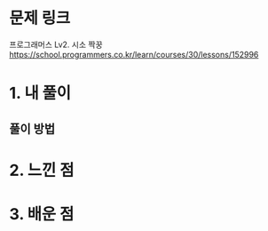 # 문제 링크

프로그래머스 Lv2. 시소 짝꿍
https://school.programmers.co.kr/learn/courses/30/lessons/152996

# 1. 내 풀이

## 풀이 방법

# 2. 느낀 점

# 3. 배운 점
